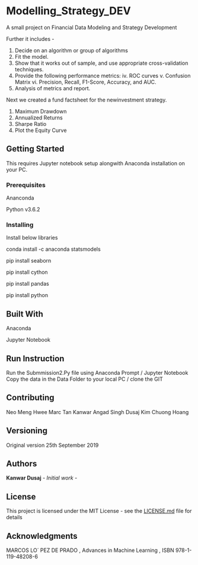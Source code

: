 # Modelling_Strategy_DEV
A small project on Financial Data Modeling and Strategy Development

Further it includes - 

1.	Decide on an algorithm or group of algorithms 
2.	Fit the model.
3.	Show that it works out of sample, and use appropriate cross-validation techniques.
4.	Provide the following performance metrics:
iv.	ROC curves
v.	Confusion Matrix
vi.	Precision, Recall, F1-Score, Accuracy, and AUC.
5.	Analysis of metrics and report.

Next we created a fund factsheet for the newinvestment strategy. 
1.	Maximum Drawdown 
2.	Annualized Returns 
3.	Sharpe Ratio 
4.	Plot the Equity Curve 


## Getting Started

This requires Jupyter notebook setup alongwith Anaconda installation on your PC.

### Prerequisites

Ananconda

Python v3.6.2

### Installing

Install below libraries

conda install -c anaconda statsmodels

pip install seaborn

pip install cython

pip install pandas

pip install python


## Built With

Anaconda

Jupyter Notebook

## Run Instruction 

Run the Submmission2.Py file using Anaconda Prompt / Jupyter Notebook
Copy the data in the Data Folder to your local PC / clone the GIT


## Contributing

Neo Meng Hwee
Marc Tan
Kanwar Angad Singh Dusaj
Kim Chuong Hoang

## Versioning

Original version 25th September 2019

## Authors

**Kanwar Dusaj** - *Initial work* -


## License

This project is licensed under the MIT License - see the [LICENSE.md](LICENSE.md) file for details

## Acknowledgments

MARCOS LO´ PEZ DE PRADO , Advances in Machine Learning , ISBN 978-1-119-48208-6 




